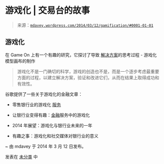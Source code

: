 <!--yml

类别：未分类

日期：2024 年 5 月 18 日 05 时 52 分 56 秒

-->

# 游戏化 | 交易台的故事

> 来源：[`mdavey.wordpress.com/2014/03/12/gamification/#0001-01-01`](https://mdavey.wordpress.com/2014/03/12/gamification/#0001-01-01)

## 游戏化

在 Game On 上有一个有趣的研究，它探讨了导致 [解决方案](http://www.gameonlab.com/blog/canvas/the-making-of-gamification-model-canvas/)的思考过程 - 游戏化模型画布的制作

> 游戏化不是一门确切的科学，游戏的创造也不是，而是一个逐步考虑最重要方面的过程，以建立解决方案，验证和改进它们，从而在结果上取得成功和有效性。

谷歌提供了一些关于游戏化的金融文章：

+   零售银行业的游戏化 [服务](http://thefinancialbrand.com/25728/gamification-in-retail-banking/)

+   让银行业变得有趣：[金融](http://www.banking2020.com/2013/08/05/making-banking-fun-gamification-financial-services-doorways-to-dreams-fund-nick-maynard/)服务中的游戏化

+   2014 年展望：游戏化与银行业未来的一年

+   有趣之事：游戏化和社交媒体对银行业的意义

~ 由 mdavey 于 2014 年 3 月 12 日发布。

发表在 [未分类](https://mdavey.wordpress.com/category/uncategorized/) 中
